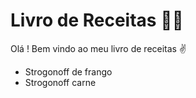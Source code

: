 #  Livro de Receitas :man_cook:

Olá ! Bem vindo ao meu livro de receitas :v:

* Strogonoff de frango 
* Strogonoff carne

